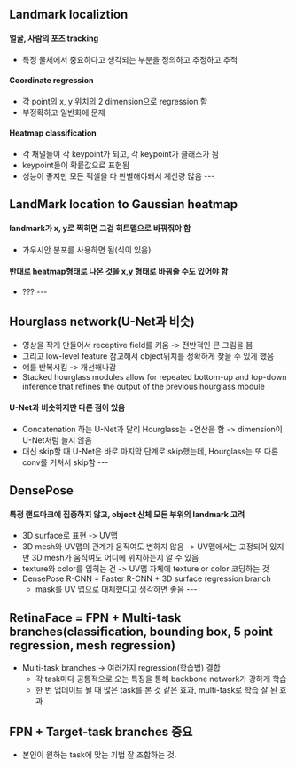 ## Landmark localiztion
#### 얼굴, 사람의 포즈 tracking
- 특정 물체에서 중요하다고 생각되는 부분을 정의하고 추정하고 추적
#### Coordinate regression
- 각 point의 x, y 위치의 2 dimension으로 regression 함
- 부정확하고 일반화에 문제
#### Heatmap classification
- 각 채널들이 각 keypoint가 되고, 각 keypoint가 클래스가 됨
- keypoint들이 확률값으로 표현됨
- 성능이 좋지만 모든 픽셀을 다 판별해야돼서 계산량 많음
---<br>
## LandMark location to Gaussian heatmap
#### landmark가 x, y로 찍히면 그걸 히트맵으로 바꿔줘야 함
- 가우시안 분포를 사용하면 됨(식이 있음)
#### 반대로 heatmap형태로 나온 것을 x,y 형태로 바꿔줄 수도 있어야 함
- ???
---<br>
## Hourglass network(U-Net과 비슷)
- 영상을 작게 만들어서 receptive field를 키움 -> 전반적인 큰 그림을 봄
- 그리고 low-level feature 참고해서 object위치를 정확하게 찾을 수 있게 했음
- 얘를 반복시킴 -> 개선해나감
- Stacked hourglass modules allow for repeated bottom-up and top-down inference that refines the output of the previous hourglass module
#### U-Net과 비슷하지만 다른 점이 있음
- Concatenation 하는 U-Net과 달리 Hourglass는 +연산을 함 -> dimension이 U-Net처럼 늘지 않음
- 대신 skip할 때 U-Net은 바로 마지막 단계로 skip했는데, Hourglass는 또 다른 conv를 거쳐서 skip함
---<br>
## DensePose
#### 특정 랜드마크에 집중하지 않고, object 신체 모든 부위의 landmark 고려
- 3D surface로 표현 -> UV맵
- 3D mesh와 UV맵의 관계가 움직여도 변하지 않음 -> UV맵에서는 고정되어 있지만 3D mesh가 움직여도 어디에 위치하는지 알 수 있음
- texture와 color를 입히는 건 -> UV맵 자체에 texture or color 코딩하는 것
- DensePose R-CNN = Faster R-CNN + 3D surface regression branch
    - mask를 UV 맵으로 대체했다고 생각하면 좋음
---<br>
## RetinaFace = FPN + Multi-task branches(classification, bounding box, 5 point regression, mesh regression)
- Multi-task branches -> 여러가지 regression(학습법) 결합
    - 각 task마다 공통적으로 오는 특징을 통해 backbone network가 강하게 학습
    - 한 번 업데이트 될 때 많은 task를 본 것 같은 효과, multi-task로 학습 잘 된 효과
## FPN + Target-task branches 중요
- 본인이 원하는 task에 맞는 기법 잘 조합하는 것.